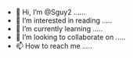 - 👋 Hi, I’m @Sguy2 ......
- 👀 I’m interested in reading .....
- 🌱 I’m currently learning .....
- 💞️ I’m looking to collaborate on .....
- 📫 How to reach me .....

<!---
Sguy2/Sguy2 is a ✨ special ✨ repository because its `README.md` (this file) appears on your GitHub profile.
You can click the Preview link to take a look at your changes.
--->
